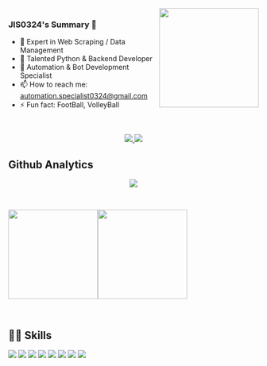 <img align='right' src="https://media.giphy.com/media/M9gbBd9nbDrOTu1Mqx/giphy.gif" width="200">

### JIS0324's Summary 👋

- 🔭 Expert in Web Scraping / Data Management
- 🌱 Talented Python & Backend Developer
- 👯 Automation & Bot Development Specialist
- 📫 How to reach me: automation.specialist0324@gmail.com
- ⚡ Fun fact: FootBall, VolleyBall

<br/>

<p align="center">
    <a href="">
        <img src="https://visitor-badge.laobi.icu/badge?page_id=jis0324.jis0324">
        <img src="https://img.shields.io/twitter/follow/AgaScoot_Reggae?color=red&label=Twitter&style=flat-square">
        <!-- <img src="https://img.shields.io/youtube/channel/subscribers/UC3tF03J2dqJVmrKuYK2rNIA?label=Youtube&style=flat-square"> -->
    </a>
</p>
<!--**Statistik Efektif**-->

## Github Analytics
<p align="center">
    <img alig
        src="https://github-profile-trophy.vercel.app/?username=jis0324&no-bg=true&no-frame=true&theme=onedark&column=7" />
</p>
<br>

<!--START_SECTION:waka-->
<!-- ![jis0324 Contribution Stats](https://github-contribution-stats.vercel.app/api/?username=jis0324) -->
<p align="center" style="display:flex;">
<a href="https://github.com/jis0324">
  <img height="180em" src="https://github-readme-stats.vercel.app/api?username=jis0324&show_icons=true&theme=midnight-purple&include_all_commits=true&count_private=true" />
</a>
<a href="https://github.com/jis0324">
  <img height="180em" src="https://github-readme-streak-stats.herokuapp.com/?user=jis0324&theme=highcontrast" /></a>
</p>
<!--END_SECTION:waka-->
<br>

## 👨‍💻 Skills
<p>
  <img src="https://img.shields.io/badge/GIT%20-%23F05033.svg?&style=for-the-badge&logo=git&logoColor=white" />
  <img src="https://img.shields.io/badge/Python-success?&style=for-the-badge&logo=python&logoColor=white" />
  <img src="https://img.shields.io/badge/Django%20-%232635e3.svg??&style=for-the-badge&logo=vue.js&logoColorwhite" />
  <img src="https://img.shields.io/badge/Flask%20-%23e116db.svg?&style=for-the-badge&logo=vue.js&logoColorwhite" />
  <img src="https://img.shields.io/badge/Scrapy%20-%23e72020.svg?&style=for-the-badge&logo=vue.js&logoColorwhite" />
  <img src="https://img.shields.io/badge/@Selenium%20-%2335495e.svg?&style=for-the-badge&logo=vue.js&logoColorwhite" />
  <img src="https://img.shields.io/badge/Requests%20-%23E34F26.svg?&style=for-the-badge&logo=vue.js&logoColorwhite" />
  <img src="https://img.shields.io/badge/Beautifulsoup3%20-%23e0e326.svg?&style=for-the-badge&logo=vue.js&logoColorwhite" />
</p>
<br>
